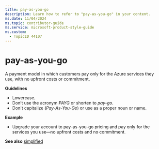 ```yaml
---
title: pay-as-you-go
description: Learn how to refer to "pay-as-you-go" in your content.
ms.date: 11/04/2024
ms.topic: contributor-guide
ms.service: microsoft-product-style-guide
ms.custom:
  - TopicID 44107
---
```



# pay-as-you-go

A payment model in which customers pay only for the Azure services they use, with no upfront costs or commitment.

**Guidelines**

- Lowercase.
- Don’t use the acronym *PAYG* or shorten to *pay-go*.
- Don't capitalize (*Pay-As-You-Go*) or use as a proper noun or name.

**Example**

- Upgrade your account to pay-as-you-go pricing and pay only for the services you use—no upfront costs and no commitment.

**See also** [simplified](~\a_z_names_terms\s\simplified.md)


